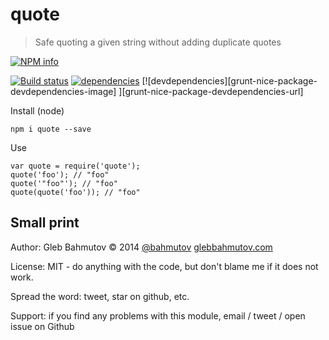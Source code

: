 # quote

> Safe quoting a given string without adding duplicate quotes

[![NPM info][nodei.co]](https://npmjs.org/package/grunt-nice-package)

[![Build status][ci-image]][ci-url]
[![dependencies][dependencies-image]][dependencies-url]
[![devdependencies][grunt-nice-package-devdependencies-image] ][grunt-nice-package-devdependencies-url]

Install (node)

    npm i quote --save

Use

    var quote = require('quote');
    quote('foo'); // "foo"
    quote('"foo"'); // "foo"
    quote(quote('foo')); // "foo"

## Small print

Author: Gleb Bahmutov &copy; 2014
[@bahmutov](https://twitter.com/bahmutov) [glebbahmutov.com](http://glebbahmutov.com)

License: MIT - do anything with the code, but don't blame me if it does not work.

Spread the word: tweet, star on github, etc.

Support: if you find any problems with this module, email / tweet / open issue on Github

[ci-image]: https://travis-ci.org/bahmutov/quote.png?branch=master
[ci-url]: https://travis-ci.org/bahmutov/quote
[nodei.co]: https://nodei.co/npm/quote.png?downloads=true
[dependencies-image]: https://david-dm.org/bahmutov/quote.png
[dependencies-url]: https://david-dm.org/bahmutov/quote
[quote-devdependencies-image]: https://david-dm.org/bahmutov/quote/dev-status.png
[quote-devdependencies-url]: https://david-dm.org/bahmutov/quote#info=devDependencies
